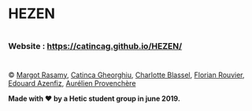 # HEZEN
#
### Website : https://catincag.github.io/HEZEN/
#
© [Margot Rasamy](https://github.com/MargotRasamy), [Catinca Gheorghiu](https://github.com/CatincaG), [Charlotte Blassel](https://github.com/charlotteblassel), [Florian Rouvier](https://github.com/FlorianROUVIER), [Edouard Azenfiz](https://pages.github.com/), [Aurélien Provenchère](https://github.com/aurelienprovenchere)

**Made with ❤ by a Hetic student group in june 2019.**
